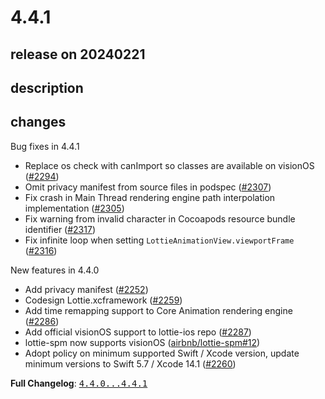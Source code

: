 # 4.4.1

## release on 20240221

## description

## changes

Bug fixes in 4.4.1

* Replace os check with canImport so classes are available on visionOS (<a class="issue-link js-issue-link" data-error-text="Failed to load title" data-id="2096333038" data-permission-text="Title is private" data-url="https://github.com/airbnb/lottie-ios/issues/2294" data-hovercard-type="pull_request" data-hovercard-url="/airbnb/lottie-ios/pull/2294/hovercard" href="https://github.com/airbnb/lottie-ios/pull/2294">#2294</a>)
* Omit privacy manifest from source files in podspec (<a class="issue-link js-issue-link" data-error-text="Failed to load title" data-id="2114087319" data-permission-text="Title is private" data-url="https://github.com/airbnb/lottie-ios/issues/2307" data-hovercard-type="pull_request" data-hovercard-url="/airbnb/lottie-ios/pull/2307/hovercard" href="https://github.com/airbnb/lottie-ios/pull/2307">#2307</a>)
* Fix crash in Main Thread rendering engine path interpolation implementation (<a class="issue-link js-issue-link" data-error-text="Failed to load title" data-id="2111049338" data-permission-text="Title is private" data-url="https://github.com/airbnb/lottie-ios/issues/2305" data-hovercard-type="pull_request" data-hovercard-url="/airbnb/lottie-ios/pull/2305/hovercard" href="https://github.com/airbnb/lottie-ios/pull/2305">#2305</a>)
* Fix warning from invalid character in Cocoapods resource bundle identifier (<a class="issue-link js-issue-link" data-error-text="Failed to load title" data-id="2133310426" data-permission-text="Title is private" data-url="https://github.com/airbnb/lottie-ios/issues/2317" data-hovercard-type="pull_request" data-hovercard-url="/airbnb/lottie-ios/pull/2317/hovercard" href="https://github.com/airbnb/lottie-ios/pull/2317">#2317</a>)
* Fix infinite loop when setting <code>LottieAnimationView.viewportFrame</code> (<a class="issue-link js-issue-link" data-error-text="Failed to load title" data-id="2133306856" data-permission-text="Title is private" data-url="https://github.com/airbnb/lottie-ios/issues/2316" data-hovercard-type="pull_request" data-hovercard-url="/airbnb/lottie-ios/pull/2316/hovercard" href="https://github.com/airbnb/lottie-ios/pull/2316">#2316</a>)

New features in 4.4.0

* Add privacy manifest (<a class="issue-link js-issue-link" data-error-text="Failed to load title" data-id="2033330596" data-permission-text="Title is private" data-url="https://github.com/airbnb/lottie-ios/issues/2252" data-hovercard-type="pull_request" data-hovercard-url="/airbnb/lottie-ios/pull/2252/hovercard" href="https://github.com/airbnb/lottie-ios/pull/2252">#2252</a>)
* Codesign Lottie.xcframework (<a class="issue-link js-issue-link" data-error-text="Failed to load title" data-id="2042311852" data-permission-text="Title is private" data-url="https://github.com/airbnb/lottie-ios/issues/2259" data-hovercard-type="pull_request" data-hovercard-url="/airbnb/lottie-ios/pull/2259/hovercard" href="https://github.com/airbnb/lottie-ios/pull/2259">#2259</a>)
* Add time remapping support to Core Animation rendering engine (<a class="issue-link js-issue-link" data-error-text="Failed to load title" data-id="2073294317" data-permission-text="Title is private" data-url="https://github.com/airbnb/lottie-ios/issues/2286" data-hovercard-type="pull_request" data-hovercard-url="/airbnb/lottie-ios/pull/2286/hovercard" href="https://github.com/airbnb/lottie-ios/pull/2286">#2286</a>)
* Add official visionOS support to lottie-ios repo (<a class="issue-link js-issue-link" data-error-text="Failed to load title" data-id="2075417303" data-permission-text="Title is private" data-url="https://github.com/airbnb/lottie-ios/issues/2287" data-hovercard-type="pull_request" data-hovercard-url="/airbnb/lottie-ios/pull/2287/hovercard" href="https://github.com/airbnb/lottie-ios/pull/2287">#2287</a>)
* lottie-spm now supports visionOS (<a class="issue-link js-issue-link" data-error-text="Failed to load title" data-id="1893481451" data-permission-text="Title is private" data-url="https://github.com/airbnb/lottie-spm/issues/12" data-hovercard-type="pull_request" data-hovercard-url="/airbnb/lottie-spm/pull/12/hovercard" href="https://github.com/airbnb/lottie-spm/pull/12">airbnb/lottie-spm#12</a>)
* Adopt policy on minimum supported Swift / Xcode version, update minimum versions to Swift 5.7 / Xcode 14.1 (<a class="issue-link js-issue-link" data-error-text="Failed to load title" data-id="2042655983" data-permission-text="Title is private" data-url="https://github.com/airbnb/lottie-ios/issues/2260" data-hovercard-type="pull_request" data-hovercard-url="/airbnb/lottie-ios/pull/2260/hovercard" href="https://github.com/airbnb/lottie-ios/pull/2260">#2260</a>)

<strong>Full Changelog</strong>: <a class="commit-link" href="https://github.com/airbnb/lottie-ios/compare/4.4.0...4.4.1"><tt>4.4.0...4.4.1</tt></a>

